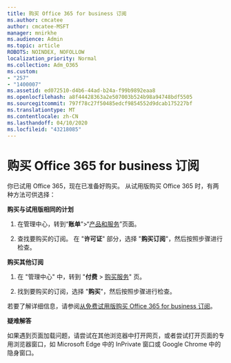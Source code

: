 ```yaml
---
title: 购买 Office 365 for business 订阅
ms.author: cmcatee
author: cmcatee-MSFT
manager: mnirkhe
ms.audience: Admin
ms.topic: article
ROBOTS: NOINDEX, NOFOLLOW
localization_priority: Normal
ms.collection: Adm_O365
ms.custom:
- "257"
- "1400007"
ms.assetid: ed072510-d4b6-44ad-b24a-f99b9892eaa8
ms.openlocfilehash: a8f44428363a2e507003b524b98a94748bdf5505
ms.sourcegitcommit: 797f78c27f50485edcf9854552d9dcab175227bf
ms.translationtype: MT
ms.contentlocale: zh-CN
ms.lasthandoff: 04/10/2020
ms.locfileid: "43218085"
---
```

# <a name="buy-a-subscription-to-office-365-for-business"></a>购买 Office 365 for business 订阅

你已试用 Office 365，现在已准备好购买。 从试用版购买 Office 365 时，有两种方法可供选择：
  
 **购买与试用版相同的计划**
  
1. 在管理中心，转到“**账单**”\>“[产品和服务](https://go.microsoft.com/fwlink/p/?linkid=842054)”页面。

2. 查找要购买的订阅。 在 "**许可证**" 部分，选择 "**购买订阅**"，然后按照步骤进行检查。

**购买其他订阅**
  
1. 在 "管理中心" 中，转到 "**付费** \> [购买服务](https://go.microsoft.com/fwlink/p/?linkid=868433)" 页。

3. 找到要购买的订阅，选择 "**购买**"，然后按照步骤进行检查。

若要了解详细信息，请参阅[从免费试用版购买 Office 365 for business 订阅](https://docs.microsoft.com/office365/admin/subscriptions-and-billing/buy-a-subscription-from-your-free-trial)。

**疑难解答**

如果遇到页面加载问题，请尝试在其他浏览器中打开网页，或者尝试打开页面的专用浏览器窗口，如 Microsoft Edge 中的 InPrivate 窗口或 Google Chrome 中的隐身窗口。
